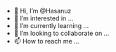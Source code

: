 - 👋 Hi, I’m @Hasanuz
- 👀 I’m interested in ...
- 🌱 I’m currently learning ...
- 💞️ I’m looking to collaborate on ...
- 📫 How to reach me ...

<!---
Hasanuz/Hasanuz is a ✨ special ✨ repository because its `README.md` (this file) appears on your GitHub profile.
You can click the Preview link to take a look at your changes.
--->
